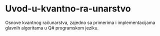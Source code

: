 # Uvod-u-kvantno-ra-unarstvo
Osnove kvantnog računarstva, zajedno sa primerima i implementacijama glavnih algoritama u Q# programskom jeziku.
